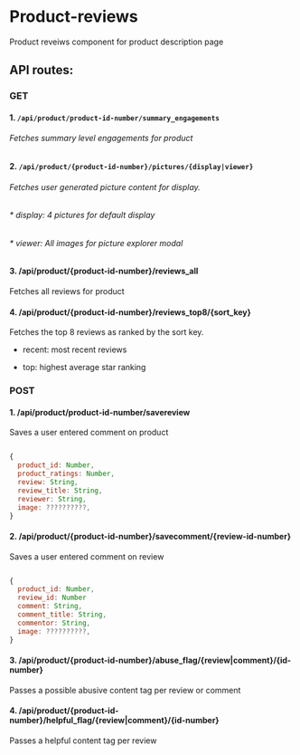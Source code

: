 
# Product-reviews

Product reveiws component for product description page

## API routes:

### GET
#### 1. `/api/product/product-id-number/summary_engagements`

###### Fetches summary level engagements for product
   
#### 2. `/api/product/{product-id-number}/pictures/{display|viewer}`
  
###### Fetches user generated picture content for display. 

######   * display: 4 pictures for default display
   
######   * viewer: All images for picture explorer modal

#### 3. /api/product/{product-id-number}/reviews_all
  
Fetches all reviews for product

#### 4. /api/product/{product-id-number}/reviews_top8/{sort_key}

Fetches the top 8 reviews as ranked by the sort key.

  * recent: most recent reviews
   
  * top: highest average star ranking
  
  
  
### POST
#### 1. /api/product/product-id-number/savereview

Saves a user entered comment on product

```javascript

{ 
  product_id: Number,
  product_ratings: Number,
  review: String,
  review_title: String,
  reviewer: String,
  image: ??????????, 
}

```

#### 2. /api/product/{product-id-number}/savecomment/{review-id-number}
  
Saves a user entered comment on review

```javascript

{ 
  product_id: Number,
  review_id: Number
  comment: String,
  comment_title: String,
  commentor: String,
  image: ??????????, 
}

```
   
#### 3. /api/product/{product-id-number}/abuse_flag/{review|comment}/{id-number}
  
Passes a possible abusive content tag per review or comment


#### 4. /api/product/{product-id-number}/helpful_flag/{review|comment}/{id-number}

Passes a helpful content tag per review

